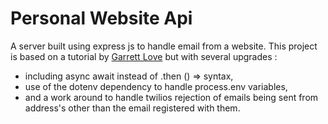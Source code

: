 # Personal Website Api

A server built using express js to handle email from a website.
This project is based on a tutorial by [Garrett Love](https://github.com/garrettlove8/building-react-portfolio) but with several upgrades :

- including async await instead of .then () => syntax,
- use of the dotenv dependency to handle process.env variables,
- and a work around to handle twilios rejection of emails being sent from
  address's other than the email registered with them.
